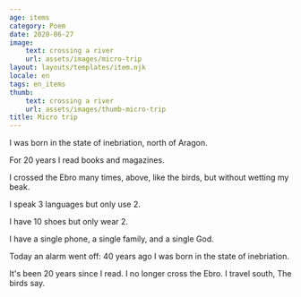 ```yaml
---
age: items
category: Poem
date: 2020-06-27
image:
    text: crossing a river
    url: assets/images/micro-trip
layout: layouts/templates/item.njk
locale: en
tags: en_items
thumb:
    text: crossing a river
    url: assets/images/thumb-micro-trip
title: Micro trip
---
```


I was born in the state of inebriation, north of Aragon.

For 20 years I read books and magazines.

I crossed the Ebro many times, above, like the birds, but without wetting my beak.

I speak 3 languages but only use 2.

I have 10 shoes but only wear 2.

I have a single phone, a single family, and a single God.

Today an alarm went off: 40 years ago I was born in the state of inebriation.

It's been 20 years since I read. I no longer cross the Ebro. I travel south, The birds say.

